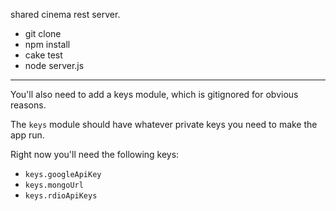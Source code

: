 shared cinema rest server.

* git clone
* npm install
* cake test
* node server.js

---

You'll also need to add a keys module, which is gitignored for obvious reasons.

The `keys` module should have whatever private keys you need to make the app run.

Right now you'll need the following keys:

* `keys.googleApiKey`
* `keys.mongoUrl`
* `keys.rdioApiKeys`

